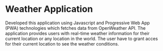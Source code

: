 # Weather Application
 Developed this application using Javascript and Progressive Web App (PWA) technologies which fetches data from OpenWeather API. The application provides users with real-time weather information for their current location or any location in the world. The user have to grant acces for their current location to see the weather conditions.
